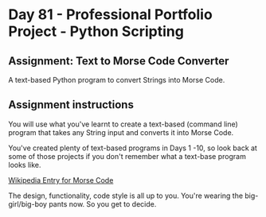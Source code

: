 # Day 81 - Professional Portfolio Project - Python Scripting
## Assignment: Text to Morse Code Converter
A text-based Python program to convert Strings into Morse Code.
## Assignment instructions
You will use what you've learnt to create a text-based (command line) program that takes any String input and converts it into Morse Code.

You've created plenty of text-based programs in Days 1 -10, so look back at some of those projects if you don't remember what a text-base program looks like.

[Wikipedia Entry for Morse Code](https://en.wikipedia.org/wiki/Morse_code)

The design, functionality, code style is all up to you. You're wearing the big-girl/big-boy pants now. So you get to decide.